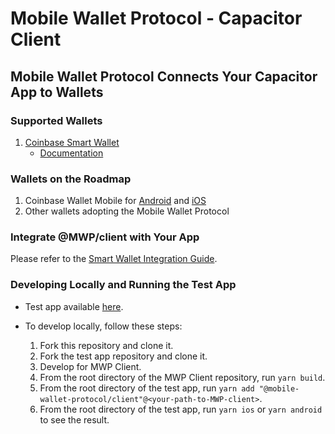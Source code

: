 # Mobile Wallet Protocol - Capacitor Client

## Mobile Wallet Protocol Connects Your Capacitor App to Wallets

### Supported Wallets

1. [Coinbase Smart Wallet](https://keys.coinbase.com/onboarding)
   - [Documentation](https://www.smartwallet.dev/)

### Wallets on the Roadmap

1. Coinbase Wallet Mobile for [Android](https://play.google.com/store/apps/details?id=org.toshi&referrer=utm_source%3DWallet_LP) and [iOS](https://apps.apple.com/app/apple-store/id1278383455?pt=118788940&ct=Wallet_LP&mt=8)
1. Other wallets adopting the Mobile Wallet Protocol

### Integrate @MWP/client with Your App

Please refer to the [Smart Wallet Integration Guide](https://www.smartwallet.dev/guides/react-native-integration).

### Developing Locally and Running the Test App

- Test app available [here](https://github.com/MobileWalletProtocol/smart-wallet-expo-example).
- To develop locally, follow these steps:

   1. Fork this repository and clone it.
   2. Fork the test app repository and clone it.
   3. Develop for MWP Client.
   4. From the root directory of the MWP Client repository, run `yarn build`.
   5. From the root directory of the test app, run `yarn add "@mobile-wallet-protocol/client"@<your-path-to-MWP-client>`.
   6. From the root directory of the test app, run `yarn ios` or `yarn android` to see the result.
